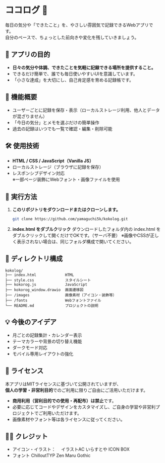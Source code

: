 # ココログ 📝

毎日の気分や「できたこと」を、やさしい雰囲気で記録できるWebアプリです。  
自分のペースで、ちょっとした前向きや変化を残していきましょう。



## 🎯 アプリの目的

- **日々の気分や体調、できたことを気軽に記録できる場所を提供すること。**
- できるだけ簡単で、誰でも毎日使いやすいUIを意識しています。
- 「小さな達成」を大切にし、自己肯定感を育める記録帳です。



## 📌 機能概要

- ユーザーごとに記録を保存・表示（ローカルストレージ利用、他人とデータが混ざりません）
- 「今日の気分」とメモを選ぶだけの簡単操作
- 過去の記録はいつでも一覧で確認・編集・削除可能



## 🛠️ 使用技術

- **HTML / CSS / JavaScript（Vanilla JS）**
- ローカルストレージ（ブラウザに記録を保存）
- レスポンシブデザイン対応  
  ※一部ページ装飾にWebフォント・画像ファイルを使用



## 🚀 実行方法

1. **このリポジトリをダウンロードまたはクローンします。**
   ```bash
   git clone https://github.com/yamaguchi5k/kokolog.git

2. **index.html をダブルクリック**
ダウンロードしたフォルダ内の index.html をダブルクリックして開くだけでOKです。（サーバ不要）
※画像やCSSが正しく表示されない場合は、同じフォルダ構成で開いてください。



## 📂 ディレクトリ構成

```plaintext
kokolog/
├── index.html             HTML
├── style.css              スタイルシート
├── kokorog.js             JavaScript
├── kokorog_window.drawio  画面遷移図
├── /images                画像素材（アイコン・装飾等）
├── /fonts                 Webフォントファイル
└── README.md              プロジェクトの説明
```



## 💡 今後のアイデア

- 月ごとの記録集計・カレンダー表示
- テーマカラーや背景の切り替え機能
- ダークモード対応
- モバイル専用レイアウトの強化



## 📜 ライセンス
本アプリはMITライセンスに基づいて公開されていますが、  
**個人の学習・非営利目的**でのご利用に限りご自由にご活用いただけます。

- **商用利用（営利目的での使用・再配布）は禁止**です。
- 必要に応じてコードやデザインをカスタマイズし、ご自身の学習や非営利プロジェクトでご利用いただけます。
- 画像素材やフォント等は各ライセンスに従ってください。



## 🙇‍♀️ クレジット

- アイコン・イラスト：
　イラストAC
  いらすとや
  ICON BOX
- フォント
  ChilloutTYP
  Zen Maru Gothic
